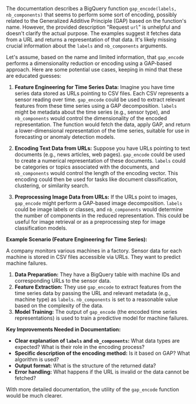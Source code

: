 The documentation describes a BigQuery function `gap_encode(labels, nb_components)` that seems to perform some sort of encoding, possibly related to the Generalized Additive Principle (GAP) based on the function's name. However, the provided description "Request `url`" is unhelpful and doesn't clarify the actual purpose.  The examples suggest it fetches data from a URL and returns a representation of that data.  It's likely missing crucial information about the `labels` and `nb_components` arguments.

Let's assume, based on the name and limited information, that `gap_encode` performs a dimensionality reduction or encoding using a GAP-based approach.  Here are some potential use cases, keeping in mind that these are educated guesses:

1. **Feature Engineering for Time Series Data:**  Imagine you have time series data stored as URLs pointing to CSV files.  Each CSV represents a sensor reading over time. `gap_encode` could be used to extract relevant features from these time series using a GAP decomposition. `labels` might be metadata about the time series (e.g., sensor type), and `nb_components` would control the dimensionality of the encoded representation.  The function would fetch the data, apply GAP, and return a lower-dimensional representation of the time series, suitable for use in forecasting or anomaly detection models.

2. **Encoding Text Data from URLs:**  Suppose you have URLs pointing to text documents (e.g., news articles, web pages).  `gap_encode` could be used to create a numerical representation of these documents.  `labels` could be categories or topics associated with the documents, and `nb_components` would control the length of the encoding vector. This encoding could then be used for tasks like document classification, clustering, or similarity search.

3. **Preprocessing Image Data from URLs:**  If the URLs point to images, `gap_encode` might perform a GAP-based image decomposition. `labels` could be image labels or classes, and `nb_components` would determine the number of components in the reduced representation. This could be useful for image retrieval or as a preprocessing step for image classification models.


**Example Scenario (Feature Engineering for Time Series):**

A company monitors various machines in a factory. Sensor data for each machine is stored in CSV files accessible via URLs.  They want to predict machine failures.

1. **Data Preparation:** They have a BigQuery table with machine IDs and corresponding URLs to the sensor data.
2. **Feature Extraction:** They use `gap_encode` to extract features from the time series data by passing the URL and relevant metadata (e.g., machine type) as `labels`. `nb_components` is set to a reasonable value based on the complexity of the data.
3. **Model Training:** The output of `gap_encode` (the encoded time series representations) is used to train a predictive model for machine failures.



**Key Improvements Needed in Documentation:**

* **Clear explanation of `labels` and `nb_components`:** What data types are expected? What is their role in the encoding process?
* **Specific description of the encoding method:**  Is it based on GAP? What algorithm is used?
* **Output format:**  What is the structure of the returned data?
* **Error handling:** What happens if the URL is invalid or the data cannot be fetched?


With more detailed documentation, the utility of the `gap_encode` function would be much clearer.
